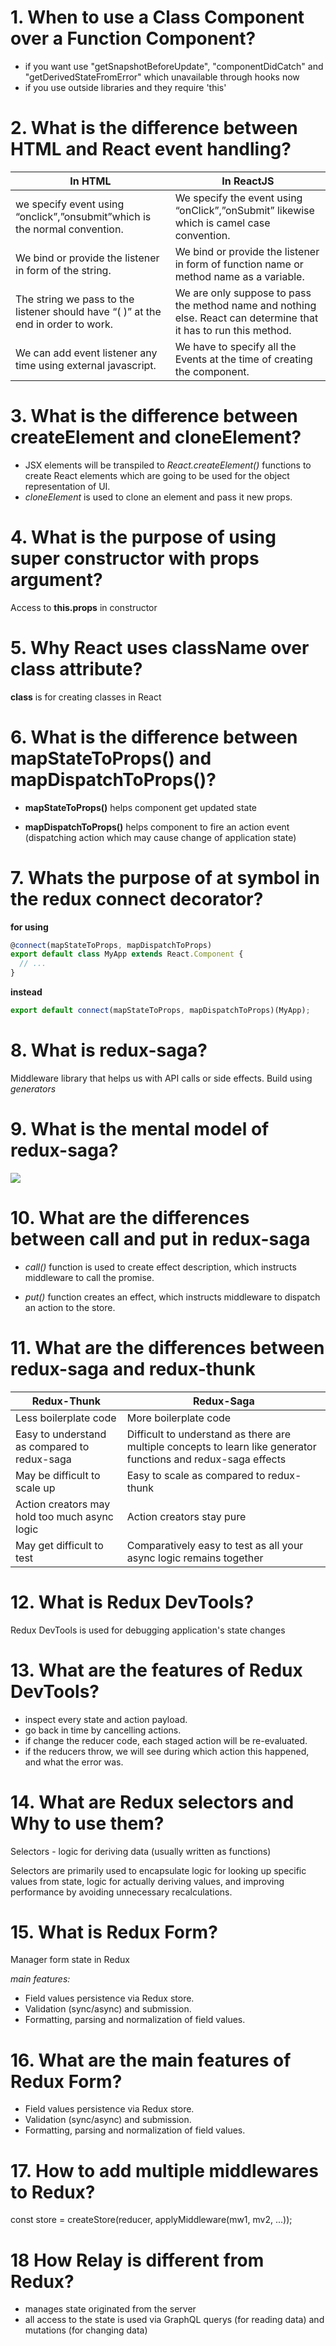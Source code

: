 # 1. When to use a Class Component over a Function Component?

- if you want use "getSnapshotBeforeUpdate", "componentDidCatch" and "getDerivedStateFromError" which unavailable through hooks now
- if you use outside libraries and they require 'this'

# 2. What is the difference between HTML and React event handling?

| In HTML                                                                           | In ReactJS                                                                                                        |
| --------------------------------------------------------------------------------- | ----------------------------------------------------------------------------------------------------------------- |
| we specify event using “onclick”,”onsubmit”which is the normal convention.        | We specify the event using “onClick”,”onSubmit” likewise which is camel case convention.                          |
| We bind or provide the listener in form of the string.                            | We bind or provide the listener in form of function name or method name as a variable.                            |
| The string we pass to the listener should have “( )” at the end in order to work. | We are only suppose to pass the method name and nothing else. React can determine that it has to run this method. |
| We can add event listener any time using external javascript.                     | We have to specify all the Events at the time of creating the component.                                          |

# 3. What is the difference between createElement and cloneElement?

- JSX elements will be transpiled to _React.createElement()_ functions to create React elements which are going to be used for the object representation of UI.
- _cloneElement_ is used to clone an element and pass it new props.

# 4. What is the purpose of using super constructor with props argument?

Access to **this.props** in constructor

# 5. Why React uses className over class attribute?

**class** is for creating classes in React

# 6. What is the difference between mapStateToProps() and mapDispatchToProps()?

- **mapStateToProps()** helps component get updated state

- **mapDispatchToProps()** helps component to fire an action event (dispatching action which may cause change of application state)

# 7. Whats the purpose of at symbol in the redux connect decorator?

**for using**

```jsx
@connect(mapStateToProps, mapDispatchToProps)
export default class MyApp extends React.Component {
  // ...
}
```

**instead**

```jsx
export default connect(mapStateToProps, mapDispatchToProps)(MyApp);
```

# 8. What is redux-saga?

Middleware library that helps us with API calls or side effects.
Build using _generators_

# 9. What is the mental model of redux-saga?

<img src ='./assets/images/saga-mental.png'>

# 10. What are the differences between call and put in redux-saga

- _call()_ function is used to create effect description, which instructs middleware to call the promise.

- _put()_ function creates an effect, which instructs middleware to dispatch an action to the store.

# 11. What are the differences between redux-saga and redux-thunk

| Redux-Thunk                                   | Redux-Saga                                                                                                      |
| --------------------------------------------- | --------------------------------------------------------------------------------------------------------------- |
| Less boilerplate code                         | More boilerplate code                                                                                           |
| Easy to understand as compared to redux-saga  | Difficult to understand as there are multiple concepts to learn like generator functions and redux-saga effects |
| May be difficult to scale up                  | Easy to scale as compared to redux-thunk                                                                        |
| Action creators may hold too much async logic | Action creators stay pure                                                                                       |
| May get difficult to test                     | Comparatively easy to test as all your async logic remains together                                             |

# 12. What is Redux DevTools?

Redux DevTools is used for debugging application's state changes

# 13. What are the features of Redux DevTools?

- inspect every state and action payload.
- go back in time by cancelling actions.
- if change the reducer code, each staged action will be re-evaluated.
- if the reducers throw, we will see during which action this happened, and what the error was.

# 14. What are Redux selectors and Why to use them?

Selectors - logic for deriving data (usually written as functions)

Selectors are primarily used to encapsulate logic for looking up specific values from state, logic for actually deriving values, and improving performance by avoiding unnecessary recalculations.

# 15. What is Redux Form?

Manager form state in Redux

_main features:_

- Field values persistence via Redux store.
- Validation (sync/async) and submission.
- Formatting, parsing and normalization of field values.

# 16. What are the main features of Redux Form?

- Field values persistence via Redux store.
- Validation (sync/async) and submission.
- Formatting, parsing and normalization of field values.

# 17. How to add multiple middlewares to Redux?

const store = createStore(reducer, applyMiddleware(mw1, mv2, ...));

# 18 How Relay is different from Redux?

- manages state originated from the server
- all access to the state is used via GraphQL querys (for reading data) and mutations (for changing data)
